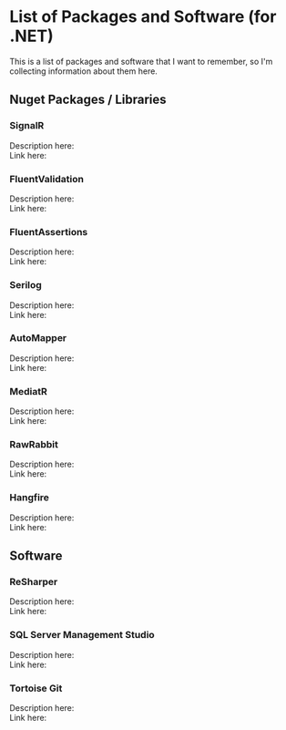 # List of Packages and Software (for .NET)
This is a list of packages and software that I want to remember, so I'm collecting information about them here.

## Nuget Packages / Libraries
### SignalR
Description here:\
Link here:

### FluentValidation
Description here:\
Link here:

### FluentAssertions
Description here:\
Link here:

### Serilog
Description here:\
Link here:

### AutoMapper
Description here:\
Link here:

### MediatR
Description here:\
Link here:

### RawRabbit
Description here:\
Link here:

### Hangfire
Description here:\
Link here:


## Software
### ReSharper
Description here:\
Link here:

### SQL Server Management Studio
Description here:\
Link here:

### Tortoise Git
Description here:\
Link here:



